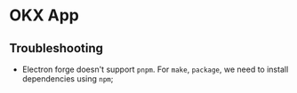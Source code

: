 # OKX App

## Troubleshooting

- Electron forge doesn't support `pnpm`. For `make`, `package`, we need to install dependencies using `npm`;
